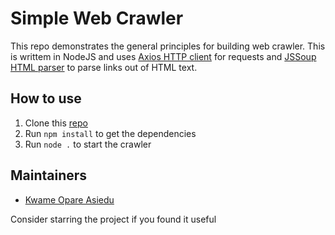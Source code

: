 # Simple Web Crawler
This repo demonstrates the general principles for building web crawler. This is writtem in NodeJS and uses [Axios HTTP client](https://github.com/axios/axios) for requests and [JSSoup HTML parser](https://github.com/chishui/JSSoup#readme) to parse links out of HTML text.

## How to use
1. Clone this [repo](https://github.com/kwameopareasiedu/simple-web-crawler)
2. Run `npm install` to get the dependencies
3. Run `node .` to start the crawler

## Maintainers
- [Kwame Opare Asiedu](https://github.com/kwameopareasiedu)

Consider starring the project if you found it useful